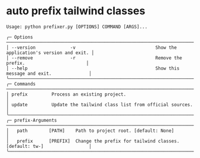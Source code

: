 # auto prefix tailwind classes

    Usage: python prefixer.py [OPTIONS] COMMAND [ARGS]...

    ╭─ Options ──────────────────────────────────────────────────────────────────────────────────────╮
    │ --version             -v                              Show the application's version and exit. │
    │ --remove              -r                              Remove the prefix.                       │
    │ --help                                                Show this message and exit.              │
    ╰────────────────────────────────────────────────────────────────────────────────────────────────╯
    ╭─ Commands ─────────────────────────────────────────────────────────────────────────────────────╮
    │ prefix         Process an existing project.                                                    │
    │ update         Update the tailwind class list from official sources.                           │
    ╰────────────────────────────────────────────────────────────────────────────────────────────────╯
    ╭─ prefix-Arguments ─────────────────────────────────────────────────────────────────────────────╮
    │   path        [PATH]    Path to project root. [default: None]                                  │
    │   prefix      [PREFIX]  Change the prefix for tailwind classes. [default: tw-]                 │
    ╰────────────────────────────────────────────────────────────────────────────────────────────────╯
